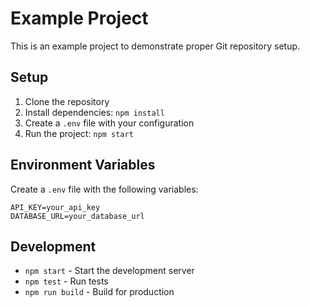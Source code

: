 # Example Project

This is an example project to demonstrate proper Git repository setup.

## Setup

1. Clone the repository
2. Install dependencies: `npm install`
3. Create a `.env` file with your configuration
4. Run the project: `npm start`

## Environment Variables

Create a `.env` file with the following variables:
```
API_KEY=your_api_key
DATABASE_URL=your_database_url
```

## Development

- `npm start` - Start the development server
- `npm test` - Run tests
- `npm run build` - Build for production 